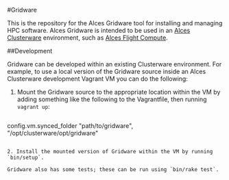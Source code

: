 
#Gridware

This is the repository for the Alces Gridware tool for installing and managing
HPC software. Alces Gridware is intended to be used in an [Alces
Clusterware](https://github.com/alces-software/clusterware) environment, such
as [Alces Flight Compute](http://alces-flight.com/).

##Development

Gridware can be developed within an existing Clusterware environment. For
example, to use a local version of the Gridware source inside an Alces
Clusterware development Vagrant VM you can do the following:

1. Mount the Gridware source to the appropriate location within the VM by
   adding something like the following to the Vagrantfile, then running
   `vagrant up`:

   ```ruby
  config.vm.synced_folder "path/to/gridware", "/opt/clusterware/opt/gridware"
   ```

2. Install the mounted version of Gridware within the VM by running
   `bin/setup`.

Gridware also has some tests; these can be run using `bin/rake test`.
